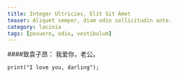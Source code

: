 ```yaml
---
title: Integer Ultricies, Elit Sit Amet
teaser: Aliquet semper, diam odio sollicitudin ante.
category: lacinia
tags: [posuere, odio, vestibulum]
---
```

####致袁子昂：
我爱你，老公。

	print("I love you, darling");

